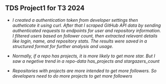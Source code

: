 ## TDS Project1 for T3 2024

* *I created a authentication token from developer settings then autheticate it using curl. After that I scraped GitHub API data by sending authenticated requests to endpoints for user and repository information. I filtered users based on follower count, then extracted relevant details like login, name, and repository stats. The results were saved in a structured format for further analysis and usage.*

* *Normally, if a repo has projects, it is more likely to get more star. But I saw a negetive trend in a repo-data has_projects and stargazers_count*

* *Repositories with projects are more intended to get more followers. So developers need to do more projects to get more followers*